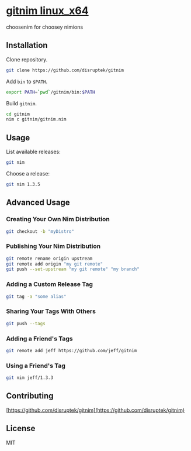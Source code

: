 # [gitnim linux_x64](https://gitnim.com/)
choosenim for choosey nimions

## Installation

Clone repository.
```bash
git clone https://github.com/disruptek/gitnim
```

Add `bin` to `$PATH`.
```bash
export PATH=`pwd`/gitnim/bin:$PATH
```

Build `gitnim`.
```bash
cd gitnim
nim c gitnim/gitnim.nim
```

## Usage

List available releases:

```bash
git nim
```

Choose a release:

```bash
git nim 1.3.5
```

## Advanced Usage

### Creating Your Own Nim Distribution
```bash
git checkout -b "myDistro"
```

### Publishing Your Nim Distribution
```bash
git remote rename origin upstream
git remote add origin "my git remote"
git push --set-upstream "my git remote" "my branch"
```

### Adding a Custom Release Tag
```bash
git tag -a "some alias"
```

### Sharing Your Tags With Others
```bash
git push --tags
```

### Adding a Friend's Tags
```bash
git remote add jeff https://github.com/jeff/gitnim
```

### Using a Friend's Tag
```bash
git nim jeff/1.3.3
```

## Contributing

[https://github.com/disruptek/gitnim](https://github.com/disruptek/gitnim)

## License
MIT
